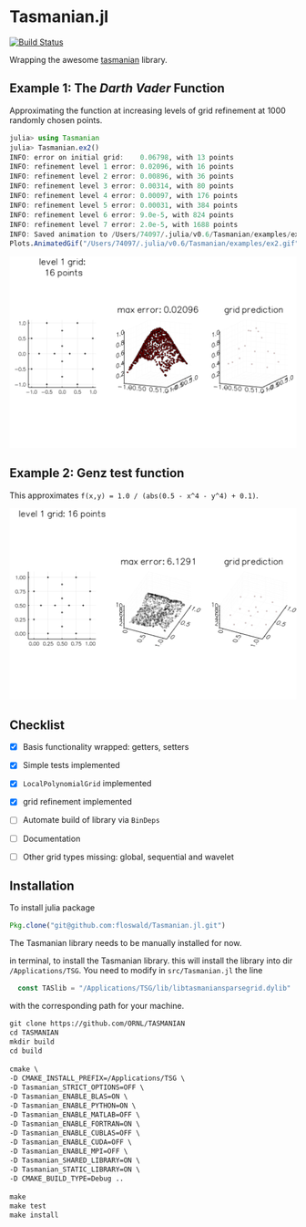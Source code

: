 # Tasmanian.jl 

[![Build Status](https://travis-ci.com/floswald/Tasmanian.jl.svg?branch=master)](https://travis-ci.com/floswald/Tasmanian.jl)

Wrapping the awesome [tasmanian](https://github.com/ORNL/Tasmanian) library.


## Example 1: The *Darth Vader* Function

Approximating the function at increasing levels of grid refinement at 1000 randomly chosen points.


```julia
julia> using Tasmanian
julia> Tasmanian.ex2()
INFO: error on initial grid:    0.06798, with 13 points
INFO: refinement level 1 error: 0.02096, with 16 points
INFO: refinement level 2 error: 0.00896, with 36 points
INFO: refinement level 3 error: 0.00314, with 80 points
INFO: refinement level 4 error: 0.00097, with 176 points
INFO: refinement level 5 error: 0.00031, with 384 points
INFO: refinement level 6 error: 9.0e-5, with 824 points
INFO: refinement level 7 error: 2.0e-5, with 1688 points
INFO: Saved animation to /Users/74097/.julia/v0.6/Tasmanian/examples/ex2.gif
Plots.AnimatedGif("/Users/74097/.julia/v0.6/Tasmanian/examples/ex2.gif")
```

![](examples/ex2.gif)

## Example 2: Genz test function

This approximates `f(x,y) = 1.0 / (abs(0.5 - x^4 - y^4) + 0.1)`.


![](examples/ex3.gif)


## Checklist

- [x] Basis functionality wrapped: getters, setters
- [x] Simple tests implemented
- [x] `LocalPolynomialGrid` implemented
- [x] grid refinement implemented
- [ ] Automate build of library via `BinDeps`
- [ ] Documentation
- [ ] Other grid types missing: global, sequential and wavelet



## Installation

To install julia package

```julia
Pkg.clone("git@github.com:floswald/Tasmanian.jl.git")
```

The Tasmanian library needs to be manually installed for now.

in terminal, to install the Tasmanian library.
this will install the library into dir `/Applications/TSG`. You need to modify in `src/Tasmanian.jl` the line

```julia
  const TASlib = "/Applications/TSG/lib/libtasmaniansparsegrid.dylib"
```

with the corresponding path for your machine.


```
git clone https://github.com/ORNL/TASMANIAN
cd TASMANIAN
mkdir build
cd build

cmake \
-D CMAKE_INSTALL_PREFIX=/Applications/TSG \
-D Tasmanian_STRICT_OPTIONS=OFF \
-D Tasmanian_ENABLE_BLAS=ON \
-D Tasmanian_ENABLE_PYTHON=ON \
-D Tasmanian_ENABLE_MATLAB=OFF \
-D Tasmanian_ENABLE_FORTRAN=ON \
-D Tasmanian_ENABLE_CUBLAS=OFF \
-D Tasmanian_ENABLE_CUDA=OFF \
-D Tasmanian_ENABLE_MPI=OFF \
-D Tasmanian_SHARED_LIBRARY=ON \
-D Tasmanian_STATIC_LIBRARY=ON \
-D CMAKE_BUILD_TYPE=Debug ..

make
make test
make install
```


